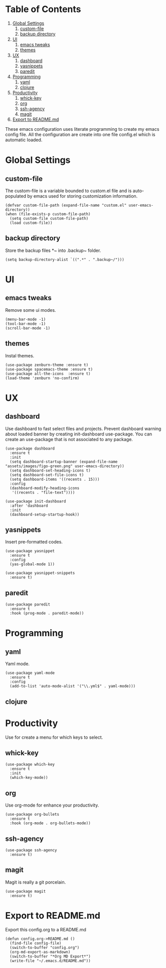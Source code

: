 
# Table of Contents

1.  [Global Settings](#orge35fb8c)
    1.  [custom-file](#org699945c)
    2.  [backup directory](#org655b77e)
2.  [UI](#org746175a)
    1.  [emacs tweaks](#org6f8af4d)
    2.  [themes](#orge02f72c)
3.  [UX](#org74311e6)
    1.  [dashboard](#org42fe8a3)
    2.  [yasnippets](#org18c44b4)
    3.  [paredit](#org48798ef)
4.  [Programming](#org9d1a5d4)
    1.  [yaml](#orgd1c698f)
    2.  [clojure](#org92ff3ef)
5.  [Productivity](#orgb1d8802)
    1.  [whick-key](#org5705ab0)
    2.  [org](#org2a04e3b)
    3.  [ssh-agency](#org2c9c32d)
    4.  [magit](#org53d7e9b)
6.  [Export to README.md](#org4eb63c1)

These emacs configuration uses literate programming to create my emacs config file.
All the configuration are create into one file config.el which is automatic loaded.


<a id="orge35fb8c"></a>

# Global Settings


<a id="org699945c"></a>

## custom-file

The custom-file is a variable bounded to custom.el file and is auto-populated by emacs used for storing customization information.

    (defvar custom-file-path (expand-file-name "custom.el" user-emacs-directory))
    (when (file-exists-p custom-file-path)
      (setq custom-file custom-file-path)
      (load custom-file))


<a id="org655b77e"></a>

## backup directory

Store the backup files \*~ into .backup~ folder.

    (setq backup-directory-alist `((".*" . ".backup~/")))


<a id="org746175a"></a>

# UI


<a id="org6f8af4d"></a>

## emacs tweaks

Remove some ui modes.

    (menu-bar-mode -1)
    (tool-bar-mode -1)
    (scroll-bar-mode -1)


<a id="orge02f72c"></a>

## themes

Instal themes.

    (use-package zenburn-theme :ensure t)
    (use-package spacemacs-theme :ensure t)
    (use-package all-the-icons  :ensure t)
    (load-theme 'zenburn 'no-confirm)


<a id="org74311e6"></a>

# UX


<a id="org42fe8a3"></a>

## dashboard

Use dashboard to fast select files and projects.
Prevent dashboard warning about loaded banner by creating init-dashboard use-package.
You can create an use-package that is not associated to any package.

    (use-package dashboard
      :ensure t
      :init
      (setq dashboard-startup-banner (expand-file-name "assets/images/figo-green.png" user-emacs-directory))
      (setq dashboard-set-heading-icons t)
      (setq dashboard-set-file-icons t)
      (setq dashboard-items '((recents . 15)))
      :config
      (dashboard-modify-heading-icons
       '((recents . "file-text"))))
    
    (use-package init-dashboard
      :after 'dashboard
      :init
      (dashboard-setup-startup-hook))


<a id="org18c44b4"></a>

## yasnippets

Insert pre-formatted codes.

    (use-package yasnippet
      :ensure t
      :config
      (yas-global-mode 1))
    
    (use-package yasnippet-snippets
      :ensure t)


<a id="org48798ef"></a>

## paredit

    (use-package paredit
      :ensure t
      :hook (prog-mode . paredit-mode))


<a id="org9d1a5d4"></a>

# Programming


<a id="orgd1c698f"></a>

## yaml

Yaml mode.

    (use-package yaml-mode
      :ensure t
      :config
      (add-to-list 'auto-mode-alist '("\\.yml$" . yaml-mode)))


<a id="org92ff3ef"></a>

## clojure


<a id="orgb1d8802"></a>

# Productivity

Use for create a menu for which keys to select.


<a id="org5705ab0"></a>

## whick-key

    (use-package which-key
      :ensure t
      :init
      (which-key-mode))


<a id="org2a04e3b"></a>

## org

Use org-mode for enhance your productivity.

    (use-package org-bullets
      :ensure t
      :hook (org-mode . org-bullets-mode))


<a id="org2c9c32d"></a>

## ssh-agency

    (use-package ssh-agency
      :ensure t)


<a id="org53d7e9b"></a>

## magit

Magit is really a git porcelain.

    (use-package magit
      :ensure t)


<a id="org4eb63c1"></a>

# Export to README.md

Export this config.org to a README.md

    (defun config.org->README.md ()
      (find-file config-file)
      (switch-to-buffer "config.org")
      (org-md-export-as-markdown)
      (switch-to-buffer "*Org MD Export*")
      (write-file "~/.emacs.d/README.md"))


